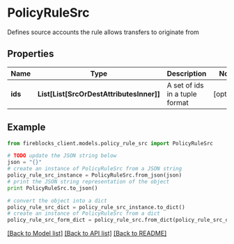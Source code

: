 # PolicyRuleSrc

Defines source accounts the rule allows transfers to originate from

## Properties

Name | Type | Description | Notes
------------ | ------------- | ------------- | -------------
**ids** | **List[List[SrcOrDestAttributesInner]]** | A set of ids in a tuple format | [optional] 

## Example

```python
from fireblocks_client.models.policy_rule_src import PolicyRuleSrc

# TODO update the JSON string below
json = "{}"
# create an instance of PolicyRuleSrc from a JSON string
policy_rule_src_instance = PolicyRuleSrc.from_json(json)
# print the JSON string representation of the object
print PolicyRuleSrc.to_json()

# convert the object into a dict
policy_rule_src_dict = policy_rule_src_instance.to_dict()
# create an instance of PolicyRuleSrc from a dict
policy_rule_src_form_dict = policy_rule_src.from_dict(policy_rule_src_dict)
```
[[Back to Model list]](../README.md#documentation-for-models) [[Back to API list]](../README.md#documentation-for-api-endpoints) [[Back to README]](../README.md)



